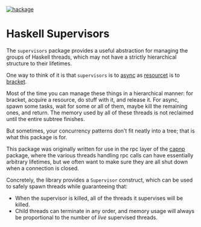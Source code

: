 [![hackage][hackage-img]][hackage]

# Haskell Supervisors

The `supervisors` package provides a useful abstraction for managing the
groups of Haskell threads, which may not have a strictly hierarchical
structure to their lifetimes.

One way to think of it is that `supervisors` is to [async][async] as
[resourcet][resourcet] is to [bracket][bracket].

Most of the time you can manage these things in a hierarchical manner:
for bracket, acquire a resource, do stuff with it, and release it. For
async, spawn some tasks, wait for some or all of them, maybe kill the
remaining ones, and return. The memory used by all of these threads is
not reclaimed until the entire subtree finishes.

But sometimes, your concurrency patterns don't fit neatly into a tree;
that is what this package is for.

This package was originally written for use in the rpc layer of the
[capnp][capnp] package, where the various threads handling rpc calls
can have essentially arbitrary lifetimes, but we often want to make
sure they are all shut down when a connection is closed.

Concretely, the library provides a `Supervisor` construct, which can be
used to safely spawn threads while guaranteeing that:

* When the supervisor is killed, all of the threads it supervises will be
  killed.
* Child threads can terminate in any order, and memory usage will always
  be proportional to the number of *live* supervised threads.

[async]: https://hackage.haskell.org/package/async
[bracket]: http://hackage.haskell.org/package/base-4.12.0.0/docs/Control-Exception-Base.html#v:bracket
[resourcet]: https://hackage.haskell.org/package/resourcet
[capnp]: https://hackage.haskell.org/package/capnp

[hackage-img]: https://img.shields.io/hackage/v/supervisors.svg
[hackage]: https://hackage.haskell.org/package/supervisors
